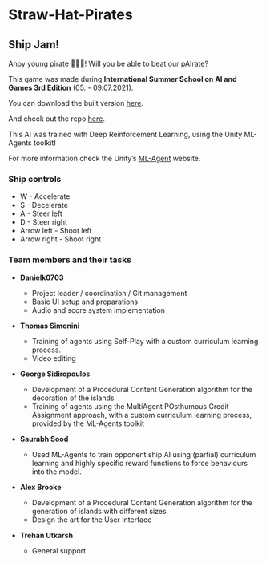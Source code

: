 # Straw-Hat-Pirates
## Ship Jam!
Ahoy young pirate 🏴‍☠🦜! Will you be able to beat our pAIrate?

This game was made during **International Summer School on AI and Games 3rd Edition** (05. - 09.07.2021).

You can download the built version [here](https://danielk0703.itch.io/ship-jam).

And check out the repo [here](https://github.com/Danielk0703/Game-AI-School-2021-AI-Game-Jam).

This AI was trained with Deep Reinforcement Learning, using the Unity ML-Agents toolkit!

For more information check the Unity’s [ML-Agent](https://github.com/Unity-Technologies/ml-agents) website.

### Ship controls
- W - Accelerate
- S - Decelerate
- A - Steer left
- D - Steer right
- Arrow left - Shoot left
- Arrow right - Shoot right

### Team members and their tasks
- **Danielk0703**
    - Project leader / coordination / Git management
  - Basic UI setup and preparations
  - Audio and score system implementation

- **Thomas Simonini**
  - Training of agents using Self-Play with a custom curriculum learning process.
  - Video editing

- **George Sidiropoulos**
    - Development of a Procedural Content Generation algorithm for the decoration of the islands
  - Training of agents using the MultiAgent POsthumous Credit Assignment approach, with a custom curriculum learning process, provided by the ML-Agents toolkit

- **Saurabh Sood**
    - Used ML-Agents to train opponent ship AI using (partial) curriculum learning and highly specific reward functions to force behaviours into the model.

- **Alex Brooke**
    - Development of a Procedural Content Generation algorithm for the generation of islands with different sizes
  - Design the art for the User Interface

- **Trehan Utkarsh**
    - General support
